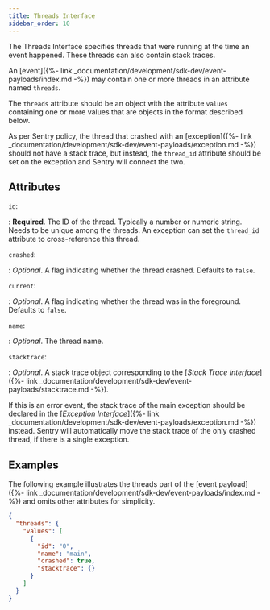 ```yaml
---
title: Threads Interface
sidebar_order: 10
---
```


The Threads Interface specifies threads that were running at the time an event
happened. These threads can also contain stack traces.

An [event]({%- link _documentation/development/sdk-dev/event-payloads/index.md
-%}) may contain one or more threads in an attribute named `threads`.

The `threads` attribute should be an object with the attribute `values`
containing one or more values that are objects in the format described below.

As per Sentry policy, the thread that crashed with an [exception]({%- link
_documentation/development/sdk-dev/event-payloads/exception.md -%}) should not
have a stack trace, but instead, the `thread_id` attribute should be set on the
exception and Sentry will connect the two.

## Attributes

`id`:

: **Required**. The ID of the thread. Typically a number or numeric string.
  Needs to be unique among the threads. An exception can set the `thread_id`
  attribute to cross-reference this thread.

`crashed`:

: _Optional_. A flag indicating whether the thread crashed. Defaults to `false`.

`current`:

: _Optional_. A flag indicating whether the thread was in the foreground.
  Defaults to `false`.

`name`:

: _Optional_. The thread name.

`stacktrace`:

: _Optional_. A stack trace object corresponding to the [_Stack Trace
  Interface_]({%- link
  _documentation/development/sdk-dev/event-payloads/stacktrace.md -%}).
  
  If this is an error event, the stack trace of the main exception should be
  declared in the [_Exception Interface_]({%- link
  _documentation/development/sdk-dev/event-payloads/exception.md -%}) instead.
  Sentry will automatically move the stack trace of the only crashed thread, if
  there is a single exception.

## Examples

The following example illustrates the threads part of the [event payload]({%-
link _documentation/development/sdk-dev/event-payloads/index.md -%}) and omits
other attributes for simplicity.

```json
{
  "threads": {
    "values": [
      {
        "id": "0",
        "name": "main",
        "crashed": true,
        "stacktrace": {}
      }
    ]
  }
}
```
